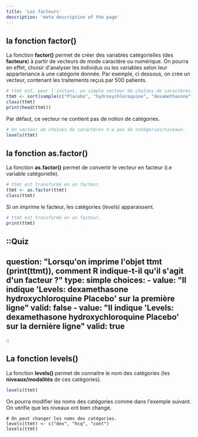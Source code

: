 ```yaml
---
title: 'Les facteurs'
description: 'meta description of the page'
---
```


## la fonction factor()

La fonction **factor()** permet de créer des variables catégorielles (des **facteurs**) à partir de vecteurs de mode caractère ou numérique. On pourra en effet, choisir d'analyser les individus ou les variables selon leur appartenance à une catégorie donnée. Par exemple, ci dessous, on crée un vecteur, contenant les traitements reçus par 500 patients. 

```r
# ttmt est, pour l'instant, un simple vecteur de chaînes de caractères.
ttmt <- sort(sample(c("Placebo", "hydroxychloroquine", "dexamethasone"), size=500, replace = TRUE))
class(ttmt)
print(head(ttmt))
```

Par défaut, ce vecteur ne contient pas de notion de catégories.

```r
# Un vecteur de chaînes de caractères n'a pas de catégories/niveaux.
levels(ttmt)
```

## la fonction as.factor()

La fonction **as.factor()** permet de convertir le vecteur en facteur (i.e variable catégorielle).

```r
# ttmt est transformé en un facteur.
ttmt <- as.factor(ttmt)
class(ttmt)
```

Si on imprime le facteur, les catégories (*levels*) apparaissent.

```r
# ttmt est transformé en un facteur.
print(ttmt)
```

::Quiz
---
question: "Lorsqu'on imprime l'objet ttmt (**print(ttmt)**), comment R indique-t-il qu'il s'agit d'un facteur ?"
type: simple
choices:
    -   value: "Il indique 'Levels: dexamethasone hydroxychloroquine Placebo' sur la première ligne"
        valid: false
    -   value: "Il indique 'Levels: dexamethasone hydroxychloroquine Placebo' sur la dernière ligne"
        valid: true
---
::

## La fonction levels()

La fonction **levels()** permet de connaitre le nom des catégories (les **niveaux/modalités** de ces catégories).

```r
levels(ttmt)
```

On pourra modifier les noms des catégories comme dans l'exemple suivant. On vérifie que les niveaux ont bien changé.

```{r exo3b, exercise=TRUE, exercise.setup="exo2" }
# On peut changer les noms des catégories.
levels(ttmt) <- c("dex", "hcq", "cont")
levels(ttmt)
```